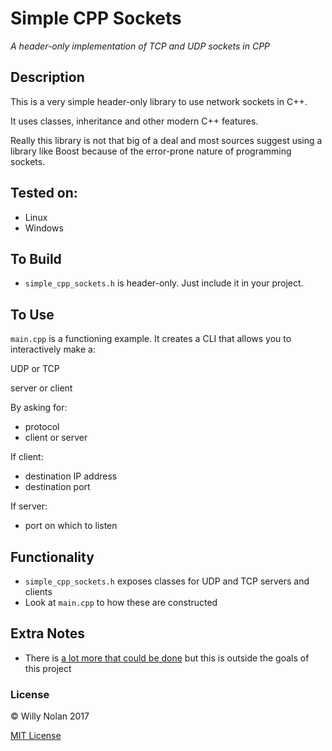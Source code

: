 # Simple CPP Sockets
*A header-only implementation of TCP and UDP sockets in CPP*

## Description
This is a very simple header-only library to use network sockets in C++.

It uses classes, inheritance and other modern C++ features.

Really this library is not that big of a deal and most sources suggest using a library like Boost because of the error-prone nature of programming sockets. 

## Tested on:
- Linux
- Windows

## To Build
- `simple_cpp_sockets.h` is header-only. Just include it in your project.

## To Use
`main.cpp` is a functioning example. It creates a CLI that allows you to interactively make a:

UDP or TCP

server or client

By asking for:
- protocol
- client or server

If client:
- destination IP address
- destination port

If server:
- port on which to listen

## Functionality
- `simple_cpp_sockets.h` exposes classes for UDP and TCP servers and clients
- Look at `main.cpp` to how these are constructed

## Extra Notes
- There is [a lot more that could be done](http://beej.us/guide/bgnet/output/html/singlepage/bgnet.html) but this is outside the goals of this project
	
### License

:copyright: Willy Nolan 2017

[MIT License](http://en.wikipedia.org/wiki/MIT_License)
